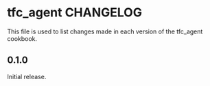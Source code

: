 # tfc_agent CHANGELOG

This file is used to list changes made in each version of the tfc_agent cookbook.

## 0.1.0

Initial release.
